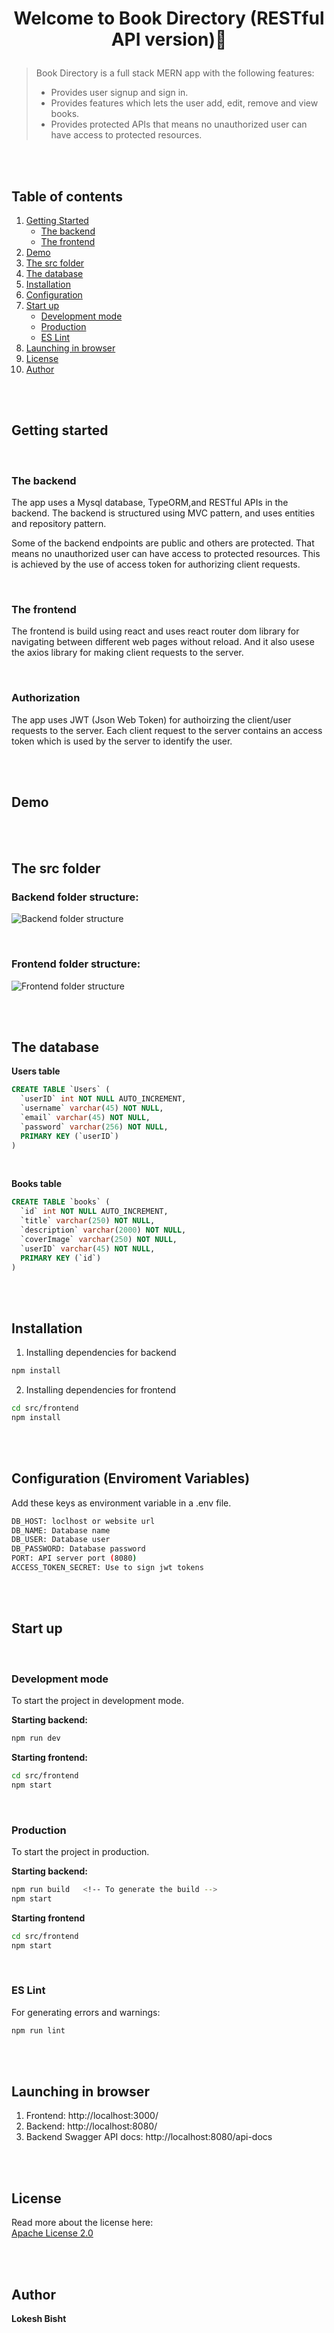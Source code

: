 # <p align="center">Welcome to Book Directory (RESTful API version)👋</p>

<blockquote>
Book Directory is a full stack MERN app with the following features:

* Provides user signup and sign in.
* Provides features which lets the user add, edit, remove and view books.
* Provides protected APIs that means no unauthorized user can have access to protected resources.

</blockquote>
<br/><br/>

## Table of contents

1. [Getting Started](#getting-started)
    - [The backend](#the-backend)
    - [The frontend](#the-frontend)
2. [Demo](#demo)
3. [The src folder](#the-src-folder)
4. [The database](#the-database)
5. [Installation](#installation)
6. [Configuration](#configuration)
7. [Start up](#start-up)
    - [Development mode](#development-mode)
    - [Production](#production)
    - [ES Lint](#es-lint)
8. [Launching in browser](#launching-in-browser)
9. [License](#license)
10. [Author](#author)


<br/><br/>

## Getting started

<br/>

### The backend

The app uses a Mysql database, TypeORM,and RESTful APIs in the backend. The backend is structured using MVC pattern, and uses entities and repository pattern.

Some of the backend endpoints are public and others are protected. That means no unauthorized user can have access to protected resources. This is achieved by the use of access token for authorizing client requests.

<br/>

### The frontend

The frontend is build using react and uses react router dom library for navigating between different web pages without reload. And it also usese the axios library for making client requests to the server.

<br/>

### Authorization

The app uses JWT (Json Web Token) for authoirzing the client/user requests to the server. Each client request to the server contains an access token which is used by the server to identify the user.

<br/><br/>

## Demo


<br/><br/>

## The src folder 

### Backend folder structure:

![Backend folder structure](images/backend%20folder%20structure.png)

<br/>

### Frontend folder structure:

![Frontend folder structure](images/frontend%20folder%20structure.png)

<br/><br/>

## The database

**Users table**
```sql
CREATE TABLE `Users` (
  `userID` int NOT NULL AUTO_INCREMENT,
  `username` varchar(45) NOT NULL,
  `email` varchar(45) NOT NULL,
  `password` varchar(256) NOT NULL,
  PRIMARY KEY (`userID`)
)
```
<br/>

**Books table**
```sql
CREATE TABLE `books` (
  `id` int NOT NULL AUTO_INCREMENT,
  `title` varchar(250) NOT NULL,
  `description` varchar(2000) NOT NULL,
  `coverImage` varchar(250) NOT NULL,
  `userID` varchar(45) NOT NULL,
  PRIMARY KEY (`id`)
)
```

<br/><br/>

## Installation 

1. Installing dependencies for backend

```bash
npm install
```

2. Installing dependencies for frontend

```bash
cd src/frontend
npm install
```

<br/><br/>

## Configuration (Enviroment Variables)

Add these keys as environment variable in a .env file. 

```bash
DB_HOST: loclhost or website url
DB_NAME: Database name
DB_USER: Database user
DB_PASSWORD: Database password
PORT: API server port (8080)
ACCESS_TOKEN_SECRET: Use to sign jwt tokens
```

<br/><br/>

## Start up

<br/> 

### Development mode
To start the project in development mode.

**Starting backend:**
```bash
npm run dev
```

**Starting frontend:**
```bash
cd src/frontend
npm start
```

<br/>

### Production
To start the project in production.

**Starting backend:**
```bash
npm run build   <!-- To generate the build -->
npm start
```

**Starting frontend**
```bash
cd src/frontend
npm start
```

<br/>

### ES Lint
For generating errors and warnings:

```bash
npm run lint
```

<br/><br/>

## Launching in browser

1. Frontend: http://localhost:3000/
2. Backend: http://localhost:8080/
3. Backend Swagger API docs: http://localhost:8080/api-docs

</br><br/>

## License 
Read more about the license here: <br/>
[Apache License 2.0](https://github.com/Lokesh-Bisht/Books-Directory-v2/blob/main/LICENSE)

<br/><br/>

## Author

**Lokesh Bisht**